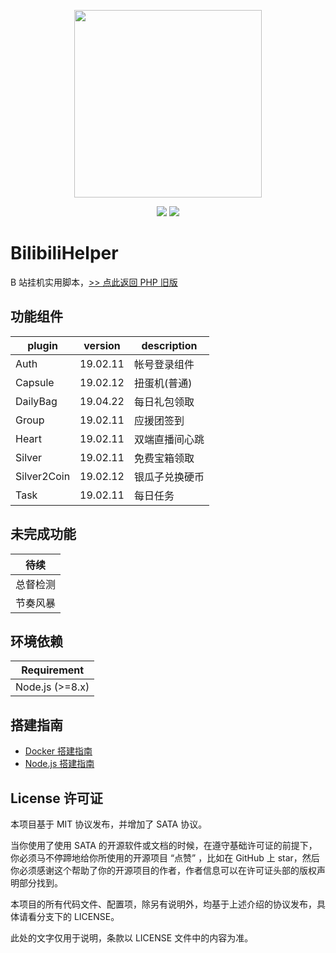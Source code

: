 
<p align="center"><img width="300px" src="https://i.loli.net/2018/04/20/5ad97bd395912.jpeg"></p>

<p align="center">
<img src="https://img.shields.io/badge/version-0.10.1-green.svg?longCache=true&style=for-the-badge">
<img src="https://img.shields.io/badge/license-mit-blue.svg?longCache=true&style=for-the-badge">
</p>


# BilibiliHelper

B 站挂机实用脚本，[>> 点此返回 PHP 旧版](https://github.com/metowolf/BilibiliHelper/tree/0.9x)

## 功能组件

|plugin      |version  |description   |
|------------|---------|--------------|
|Auth        |19.02.11 |帐号登录组件    |
|Capsule     |19.02.12 |扭蛋机(普通)    |
|DailyBag    |19.04.22 |每日礼包领取    |
|Group       |19.02.11 |应援团签到     |
|Heart       |19.02.11 |双端直播间心跳  |
|Silver      |19.02.11 |免费宝箱领取    |
|Silver2Coin |19.02.12 |银瓜子兑换硬币  |
|Task        |19.02.11 |每日任务       |


## 未完成功能

|待续|
|-------|
|总督检测|
|节奏风暴|


## 环境依赖

|Requirement|
|-------|
|Node.js (>=8.x)|


## 搭建指南

 - [Docker 搭建指南](https://github.com/metowolf/BilibiliHelper/wiki/Docker-%E9%83%A8%E7%BD%B2%E6%8C%87%E5%8D%97)  
 - [Node.js 搭建指南](https://github.com/metowolf/BilibiliHelper/wiki/Node.js-%E9%83%A8%E7%BD%B2%E6%8C%87%E5%8D%97)


## License 许可证

本项目基于 MIT 协议发布，并增加了 SATA 协议。

当你使用了使用 SATA 的开源软件或文档的时候，在遵守基础许可证的前提下，你必须马不停蹄地给你所使用的开源项目 “点赞” ，比如在 GitHub 上 star，然后你必须感谢这个帮助了你的开源项目的作者，作者信息可以在许可证头部的版权声明部分找到。

本项目的所有代码文件、配置项，除另有说明外，均基于上述介绍的协议发布，具体请看分支下的 LICENSE。

此处的文字仅用于说明，条款以 LICENSE 文件中的内容为准。
